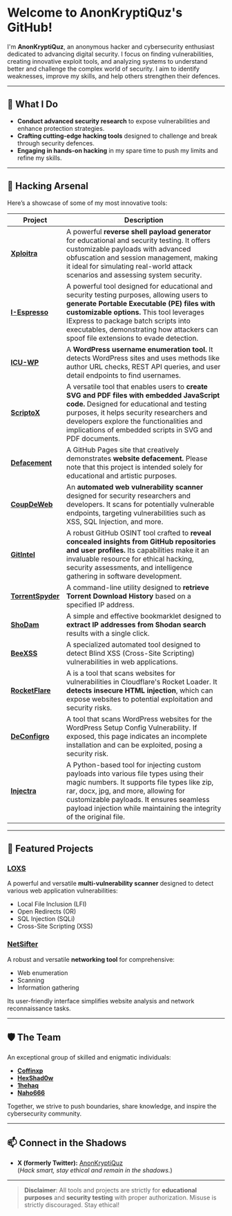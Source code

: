 
# Welcome to AnonKryptiQuz's GitHub!

I'm **AnonKryptiQuz**, an anonymous hacker and cybersecurity enthusiast dedicated to advancing digital security. I focus on finding vulnerabilities, creating innovative exploit tools, and analyzing systems to understand better and challenge the complex world of security. I aim to identify weaknesses, improve my skills, and help others strengthen their defences. 

---

## 🔧 What I Do
- **Conduct advanced security research** to expose vulnerabilities and enhance protection strategies.
- **Crafting cutting-edge hacking tools** designed to challenge and break through security defences.
- **Engaging in hands-on hacking** in my spare time to push my limits and refine my skills.

---

## 👾 **Hacking Arsenal**

Here’s a showcase of some of my most innovative tools:

| **Project**      | **Description**                                                                                  |
|-------------------|--------------------------------------------------------------------------------------------------|
| **[Xploitra](https://github.com/AnonKryptiQuz/Xploitra)**      | A powerful **reverse shell payload generator** for educational and security testing. It offers customizable payloads with advanced obfuscation and session management, making it ideal for simulating real-world attack scenarios and assessing system security.             |
| **[I-Espresso](https://github.com/AnonKryptiQuz/I-Espresso)**    | A powerful tool designed for educational and security testing purposes, allowing users to **generate Portable Executable (PE) files with customizable options.** This tool leverages IExpress to package batch scripts into executables, demonstrating how attackers can spoof file extensions to evade detection.    |
| **[ICU-WP](https://github.com/AnonKryptiQuz/ICU-WP)**        | A **WordPress username enumeration tool.** It detects WordPress sites and uses methods like author URL checks, REST API queries, and user detail endpoints to find usernames.   |
| **[ScriptoX](https://github.com/AnonKryptiQuz/ScriptoX)**      | A versatile tool that enables users to **create SVG and PDF files with embedded JavaScript code.** Designed for educational and testing purposes, it helps security researchers and developers explore the functionalities and implications of embedded scripts in SVG and PDF documents. |
| **[Defacement](https://github.com/AnonKryptiQuz/Defacement)**    | A GitHub Pages site that creatively demonstrates **website defacement.** Please note that this project is intended solely for educational and artistic purposes.    |
| **[CoupDeWeb](https://github.com/AnonKryptiQuz/CoupDeWeb)**     | An **automated web vulnerability scanner** designed for security researchers and developers. It scans for potentially vulnerable endpoints, targeting vulnerabilities such as XSS, SQL Injection, and more.                   |
| **[GitIntel](https://github.com/AnonKryptiQuz/GitIntel)**      | A robust GitHub OSINT tool crafted to **reveal concealed insights from GitHub repositories and user profiles.** Its capabilities make it an invaluable resource for ethical hacking, security assessments, and intelligence gathering in software development.                |
| **[TorrentSpyder](https://github.com/AnonKryptiQuz/TorrentSpyder)** | A command-line utility designed to **retrieve Torrent Download History** based on a specified IP address.             |
| **[ShoDam](https://github.com/AnonKryptiQuz/ShoDam)**        | A simple and effective bookmarklet designed to **extract IP addresses from Shodan search** results with a single click.               |
| **[BeeXSS](https://github.com/AnonKryptiQuz/BeeXSS)**        | A specialized automated tool designed to detect Blind XSS (Cross-Site Scripting) vulnerabilities in web applications.               |
| **[RocketFlare](https://github.com/AnonKryptiQuz/RocketFlare)**        | A is a tool that scans websites for vulnerabilities in Cloudflare's Rocket Loader. It **detects insecure HTML injection**, which can expose websites to potential exploitation and security risks.               |
| **[DeConfigro](https://github.com/AnonKryptiQuz/DeConfigro)**        | A tool that scans WordPress websites for the WordPress Setup Config Vulnerability. If exposed, this page indicates an incomplete installation and can be exploited, posing a security risk.               |
| **[Injectra](https://github.com/AnonKryptiQuz/Injectra)**        | A Python-based tool for injecting custom payloads into various file types using their magic numbers. It supports file types like zip, rar, docx, jpg, and more, allowing for customizable payloads. It ensures seamless payload injection while maintaining the integrity of the original file.               |

---

## 🌟 **Featured Projects**

### **[LOXS](https://github.com/coffinxp/loxs)**
A powerful and versatile **multi-vulnerability scanner** designed to detect various web application vulnerabilities:
- Local File Inclusion (LFI)
- Open Redirects (OR)
- SQL Injection (SQLi)
- Cross-Site Scripting (XSS)

### **[NetSifter](https://github.com/coffinxp/LostXtools)**
A robust and versatile **networking tool** for comprehensive:
- Web enumeration
- Scanning
- Information gathering

Its user-friendly interface simplifies website analysis and network reconnaissance tasks.

---

## 🛡️ **The Team**

An exceptional group of skilled and enigmatic individuals:

- **[Coffinxp](https://github.com/coffinxp)**  
- **[HexShad0w](https://github.com/HexShad0w)**  
- **[1hehaq](https://github.com/1hehaq)**  
- **[Naho666](https://github.com/Naho666)**  

Together, we strive to push boundaries, share knowledge, and inspire the cybersecurity community.

---

## 📫 **Connect in the Shadows**

- **X (formerly Twitter):** [AnonKryptiQuz](https://x.com/AnonKryptiQuz)  
(*Hack smart, stay ethical and remain in the shadows.*)

---

> **Disclaimer**: All tools and projects are strictly for **educational purposes** and **security testing** with proper authorization. Misuse is strictly discouraged. Stay ethical!
